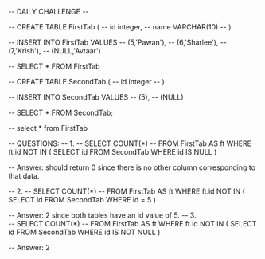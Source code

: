 -- DAILY CHALLENGE -- 

-- CREATE TABLE FirstTab (
--      id integer, 
--      name VARCHAR(10)
-- )

-- INSERT INTO FirstTab VALUES
-- (5,'Pawan'),
-- (6,'Sharlee'),
-- (7,'Krish'),
-- (NULL,'Avtaar')

-- SELECT * FROM FirstTab

-- CREATE TABLE SecondTab (
--     id integer 
-- )

-- INSERT INTO SecondTab VALUES
-- (5),
-- (NULL)


-- SELECT * FROM SecondTab;

-- select * from FirstTab

-- QUESTIONS: 
-- 1.
-- SELECT COUNT(*) 
-- FROM FirstTab AS ft WHERE ft.id NOT IN ( SELECT id FROM SecondTab WHERE id IS NULL )

-- Answer: should return 0 since there is no other column corresponding to that data.

-- 2. 
-- SELECT COUNT(*) 
-- FROM FirstTab AS ft WHERE ft.id NOT IN ( SELECT id FROM SecondTab WHERE id = 5 )

-- Answer: 2 since both tables have an id value of 5.
-- 3.  
-- SELECT COUNT(*) 
-- FROM FirstTab AS ft WHERE ft.id NOT IN ( SELECT id FROM SecondTab WHERE id IS NOT NULL )

-- Answer: 2 